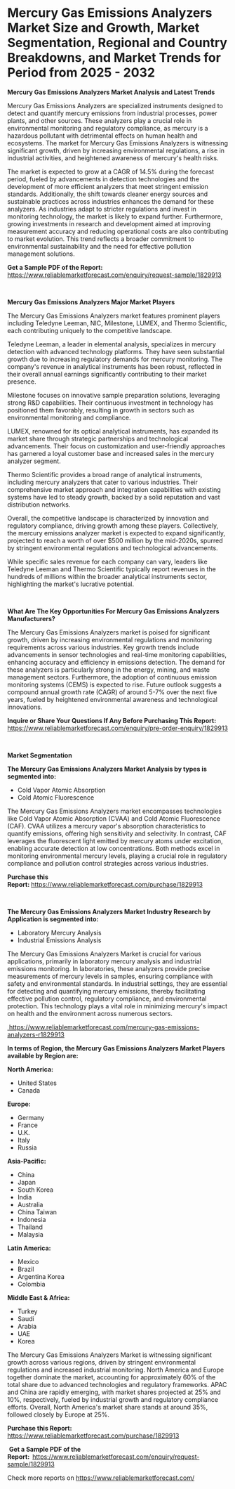 <p><h1>Mercury Gas Emissions Analyzers Market Size and Growth, Market Segmentation, Regional and Country Breakdowns, and Market Trends for Period from 2025 -  2032</h1></p><p><strong>Mercury Gas Emissions Analyzers Market Analysis and Latest Trends</strong></p>
<p><p>Mercury Gas Emissions Analyzers are specialized instruments designed to detect and quantify mercury emissions from industrial processes, power plants, and other sources. These analyzers play a crucial role in environmental monitoring and regulatory compliance, as mercury is a hazardous pollutant with detrimental effects on human health and ecosystems. The market for Mercury Gas Emissions Analyzers is witnessing significant growth, driven by increasing environmental regulations, a rise in industrial activities, and heightened awareness of mercury's health risks.</p><p>The market is expected to grow at a CAGR of 14.5% during the forecast period, fueled by advancements in detection technologies and the development of more efficient analyzers that meet stringent emission standards. Additionally, the shift towards cleaner energy sources and sustainable practices across industries enhances the demand for these analyzers. As industries adapt to stricter regulations and invest in monitoring technology, the market is likely to expand further. Furthermore, growing investments in research and development aimed at improving measurement accuracy and reducing operational costs are also contributing to market evolution. This trend reflects a broader commitment to environmental sustainability and the need for effective pollution management solutions.</p></p>
<p><strong>Get a Sample PDF of the Report:&nbsp;</strong> <a href="https://www.reliablemarketforecast.com/enquiry/request-sample/1829913?utm_campaign=2535&utm_medium=2&utm_source=Github&utm_content=ia&utm_term=28022025&utm_id=mercury-gas-emissions-analyzers">https://www.reliablemarketforecast.com/enquiry/request-sample/1829913</a></p>
<p>&nbsp;</p>
<p><strong>Mercury Gas Emissions Analyzers Major Market Players</strong></p>
<p><p>The Mercury Gas Emissions Analyzers market features prominent players including Teledyne Leeman, NIC, Milestone, LUMEX, and Thermo Scientific, each contributing uniquely to the competitive landscape. </p><p>Teledyne Leeman, a leader in elemental analysis, specializes in mercury detection with advanced technology platforms. They have seen substantial growth due to increasing regulatory demands for mercury monitoring. The company's revenue in analytical instruments has been robust, reflected in their overall annual earnings significantly contributing to their market presence.</p><p>Milestone focuses on innovative sample preparation solutions, leveraging strong R&D capabilities. Their continuous investment in technology has positioned them favorably, resulting in growth in sectors such as environmental monitoring and compliance.</p><p>LUMEX, renowned for its optical analytical instruments, has expanded its market share through strategic partnerships and technological advancements. Their focus on customization and user-friendly approaches has garnered a loyal customer base and increased sales in the mercury analyzer segment.</p><p>Thermo Scientific provides a broad range of analytical instruments, including mercury analyzers that cater to various industries. Their comprehensive market approach and integration capabilities with existing systems have led to steady growth, backed by a solid reputation and vast distribution networks.</p><p>Overall, the competitive landscape is characterized by innovation and regulatory compliance, driving growth among these players. Collectively, the mercury emissions analyzer market is expected to expand significantly, projected to reach a worth of over $500 million by the mid-2020s, spurred by stringent environmental regulations and technological advancements.</p><p>While specific sales revenue for each company can vary, leaders like Teledyne Leeman and Thermo Scientific typically report revenues in the hundreds of millions within the broader analytical instruments sector, highlighting the market's lucrative potential.</p></p>
<p>&nbsp;</p>
<p><strong>What Are The Key Opportunities For Mercury Gas Emissions Analyzers Manufacturers?</strong></p>
<p><p>The Mercury Gas Emissions Analyzers market is poised for significant growth, driven by increasing environmental regulations and monitoring requirements across various industries. Key growth trends include advancements in sensor technologies and real-time monitoring capabilities, enhancing accuracy and efficiency in emissions detection. The demand for these analyzers is particularly strong in the energy, mining, and waste management sectors. Furthermore, the adoption of continuous emission monitoring systems (CEMS) is expected to rise. Future outlook suggests a compound annual growth rate (CAGR) of around 5-7% over the next five years, fueled by heightened environmental awareness and technological innovations.</p></p>
<p><strong>Inquire or Share Your Questions If Any Before Purchasing This Report:</strong> <a href="https://www.reliablemarketforecast.com/enquiry/pre-order-enquiry/1829913?utm_campaign=2535&utm_medium=2&utm_source=Github&utm_content=ia&utm_term=28022025&utm_id=mercury-gas-emissions-analyzers">https://www.reliablemarketforecast.com/enquiry/pre-order-enquiry/1829913</a></p>
<p>&nbsp;</p>
<p><strong>Market Segmentation</strong></p>
<p><strong>The Mercury Gas Emissions Analyzers Market Analysis by types is segmented into:</strong></p>
<p><ul><li>Cold Vapor Atomic Absorption</li><li>Cold Atomic Fluorescence</li></ul></p>
<p><p>The Mercury Gas Emissions Analyzers market encompasses technologies like Cold Vapor Atomic Absorption (CVAA) and Cold Atomic Fluorescence (CAF). CVAA utilizes a mercury vapor's absorption characteristics to quantify emissions, offering high sensitivity and selectivity. In contrast, CAF leverages the fluorescent light emitted by mercury atoms under excitation, enabling accurate detection at low concentrations. Both methods excel in monitoring environmental mercury levels, playing a crucial role in regulatory compliance and pollution control strategies across various industries.</p></p>
<p><strong>Purchase this Report:&nbsp;</strong><a href="https://www.reliablemarketforecast.com/purchase/1829913?utm_campaign=2535&utm_medium=2&utm_source=Github&utm_content=ia&utm_term=28022025&utm_id=mercury-gas-emissions-analyzers">https://www.reliablemarketforecast.com/purchase/1829913</a></p>
<p>&nbsp;</p>
<p><strong>The Mercury Gas Emissions Analyzers Market Industry Research by Application is segmented into:</strong></p>
<p><ul><li>Laboratory Mercury Analysis</li><li>Industrial Emissions Analysis</li></ul></p>
<p><p>The Mercury Gas Emissions Analyzers Market is crucial for various applications, primarily in laboratory mercury analysis and industrial emissions monitoring. In laboratories, these analyzers provide precise measurements of mercury levels in samples, ensuring compliance with safety and environmental standards. In industrial settings, they are essential for detecting and quantifying mercury emissions, thereby facilitating effective pollution control, regulatory compliance, and environmental protection. This technology plays a vital role in minimizing mercury's impact on health and the environment across numerous sectors.</p></p>
<p><a href="https://www.reliablemarketforecast.com/mercury-gas-emissions-analyzers-r1829913?utm_campaign=2535&utm_medium=2&utm_source=Github&utm_content=ia&utm_term=28022025&utm_id=mercury-gas-emissions-analyzers">&nbsp;https://www.reliablemarketforecast.com/mercury-gas-emissions-analyzers-r1829913</a></p>
<p><strong>In terms of Region, the Mercury Gas Emissions Analyzers Market Players available by Region are:</strong></p>
<p>
    <p> <strong> North America: </strong>
        <ul>
            <li>United States</li>
            <li>Canada</li>
        </ul>
        </p> 
    <p> <strong> Europe: </strong>
        <ul>
            <li>Germany</li>
            <li>France</li>
            <li>U.K.</li>
            <li>Italy</li>
            <li>Russia</li>
        </ul>
        </p> 
    <p> <strong> Asia-Pacific: </strong>
        <ul>
            <li>China</li>
            <li>Japan</li>
            <li>South Korea</li>
            <li>India</li>
            <li>Australia</li>
            <li>China Taiwan</li>
            <li>Indonesia</li>
            <li>Thailand</li>
            <li>Malaysia</li>
        </ul>
        </p> 
    <p> <strong> Latin America: </strong>
        <ul>
            <li>Mexico</li>
            <li>Brazil</li>
            <li>Argentina Korea</li>
            <li>Colombia</li>
        </ul>
        </p> 
    <p> <strong> Middle East & Africa: </strong>
        <ul>
            <li>Turkey</li>
            <li>Saudi</li>
            <li>Arabia</li>
            <li>UAE</li>
            <li>Korea</li>
        </ul>
    </p>
    </p>
<p><p>The Mercury Gas Emissions Analyzers Market is witnessing significant growth across various regions, driven by stringent environmental regulations and increased industrial monitoring. North America and Europe together dominate the market, accounting for approximately 60% of the total share due to advanced technologies and regulatory frameworks. APAC and China are rapidly emerging, with market shares projected at 25% and 10%, respectively, fueled by industrial growth and regulatory compliance efforts. Overall, North America's market share stands at around 35%, followed closely by Europe at 25%.</p></p>
<p><strong>Purchase this Report: </strong><a href="https://www.reliablemarketforecast.com/purchase/1829913?utm_campaign=2535&utm_medium=2&utm_source=Github&utm_content=ia&utm_term=28022025&utm_id=mercury-gas-emissions-analyzers">https://www.reliablemarketforecast.com/purchase/1829913</a></p>
<p>&nbsp;<strong>Get a Sample PDF of the Report:&nbsp;&nbsp;</strong><a href="https://www.reliablemarketforecast.com/enquiry/request-sample/1829913?utm_campaign=2535&utm_medium=2&utm_source=Github&utm_content=ia&utm_term=28022025&utm_id=mercury-gas-emissions-analyzers">https://www.reliablemarketforecast.com/enquiry/request-sample/1829913</a></p>
<p><strong></strong></p>
<p>Check more reports on <a href="https://www.reliablemarketforecast.com/?utm_campaign=2535&utm_medium=2&utm_source=Github&utm_content=ia&utm_term=28022025&utm_id=mercury-gas-emissions-analyzers">https://www.reliablemarketforecast.com/</a></p>